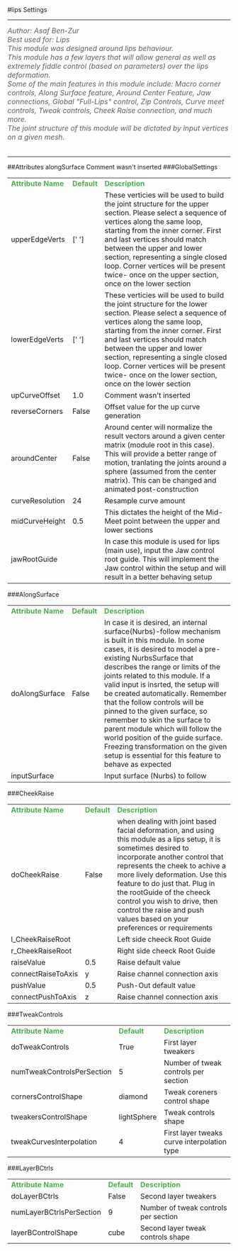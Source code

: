<body>
#lips Settings
<hr width = 100%>
<font color = #5f5f5f size = 3pt>
<i>
Author: Asaf Ben-Zur <br>
Best used for: Lips <br>
This module was designed around lips behaviour. <br>
This module has a few layers that will allow general as well as extremely fiddle control (based on parameters) over the lips deformation. <br>
Some of the main features in this module include: Macro corner controls, Along Surface feature, Around Center Feature, Jaw connections, Global "Full-Lips" control, Zip Controls, Curve meet controls, Tweak controls, Cheek Raise connection,  and much more. <br>
The joint structure of this module will be dictated by input vertices on a given mesh. <br>
</i>
<br>
</font>
<hr width = 100%>
##Attributes
<tr><td>alongSurface</td>
<td></td>
<td>Comment wasn't inserted</td></tr>
</table></font>
###GlobalSettings
<table><tr><td><b><font size = 3pt color = #4caf50>Attribute Name</td><td><font color = #4caf50><b>Default</td><td><font color = #4caf50><b>Description</td></tr>
<tr><td>upperEdgeVerts</td>
<td>[' ']</td>
<td>These verticies will be used to build the joint structure for the upper section. Please select a sequence of vertices along the same loop, starting from the inner corner. First and last vertices should match between the upper and lower section, representing a single closed loop. Corner vertices will be present twice- once on the upper section, once on the lower section</td></tr>
<tr><td>lowerEdgeVerts</td>
<td>[' ']</td>
<td>These verticies will be used to build the joint structure for the lower section. Please select a sequence of vertices along the same loop, starting from the inner corner. First and last vertices should match between the upper and lower section, representing a single closed loop. Corner vertices will be present twice- once on the lower section, once on the lower section</td></tr>
<tr><td>upCurveOffset</td>
<td>1.0</td>
<td>Comment wasn't inserted</td></tr>
<tr><td>reverseCorners</td>
<td>False</td>
<td>Offset value for the up curve generation</td></tr>
<tr><td>aroundCenter</td>
<td>False</td>
<td>Around center will normalize the result vectors around a given center matrix (module root in this case). This will provide a better range of motion, tranlating the joints around a sphere (assumed from the center matrix). This can be changed and animated post-construction</td></tr>
<tr><td>curveResolution</td>
<td>24</td>
<td>Resample curve amount</td></tr>
<tr><td>midCurveHeight</td>
<td>0.5</td>
<td>This dictates the height of the Mid-Meet point between the upper and lower sections</td></tr>
<tr><td>jawRootGuide</td>
<td></td>
<td>In case this module is used for lips (main use), input the Jaw control root guide. This will implement the Jaw control within the setup and will result in a better behaving setup</td></tr>
</table></font>
###AlongSurface
<table><tr><td><b><font size = 3pt color = #4caf50>Attribute Name</td><td><font color = #4caf50><b>Default</td><td><font color = #4caf50><b>Description</td></tr>
<tr><td>doAlongSurface</td>
<td>False</td>
<td>In case it is desired, an internal surface(Nurbs)-follow mechanism is built in this module. In some cases, it is desired to model a pre-existing NurbsSurface that describes the range or limits of the joints related to this module. If a valid input is insrted, the setup will be created automatically. Remember that the follow controls will be pinned to the given surface, so remember to skin the surface to parent module which will follow the world position of the guide surface. Freezing transformation on the given setup is essential for this feature to behave as expected</td></tr>
<tr><td>inputSurface</td>
<td></td>
<td>Input surface (Nurbs) to follow</td></tr>
</table></font>
###CheekRaise
<table><tr><td><b><font size = 3pt color = #4caf50>Attribute Name</td><td><font color = #4caf50><b>Default</td><td><font color = #4caf50><b>Description</td></tr>
<tr><td>doCheekRaise</td>
<td>False</td>
<td>when dealing with joint based facial deformation, and using this module as a lips setup, it is sometimes desired to incorporate another control that represents the cheek to achive a more lively deformation. Use this feature to do just that. Plug in the rootGuide of the cheeck control you wish to drive, then control the raise and push values based on your preferences or requirements</td></tr>
<tr><td>l_CheekRaiseRoot</td>
<td></td>
<td>Left side cheeck Root Guide</td></tr>
<tr><td>r_CheekRaiseRoot</td>
<td></td>
<td>Right side cheeck Root Guide</td></tr>
<tr><td>raiseValue</td>
<td>0.5</td>
<td>Raise default value</td></tr>
<tr><td>connectRaiseToAxis</td>
<td>y</td>
<td>Raise channel connection axis</td></tr>
<tr><td>pushValue</td>
<td>0.5</td>
<td>Push-Out default value</td></tr>
<tr><td>connectPushToAxis</td>
<td>z</td>
<td>Raise channel connection axis</td></tr>
</table></font>
###TweakControls
<table><tr><td><b><font size = 3pt color = #4caf50>Attribute Name</td><td><font color = #4caf50><b>Default</td><td><font color = #4caf50><b>Description</td></tr>
<tr><td>doTweakControls</td>
<td>True</td>
<td>First layer tweakers</td></tr>
<tr><td>numTweakControlsPerSection</td>
<td>5</td>
<td>Number of tweak controls per section</td></tr>
<tr><td>cornersControlShape</td>
<td>diamond</td>
<td>Tweak coreners control shape</td></tr>
<tr><td>tweakersControlShape</td>
<td>lightSphere</td>
<td>Tweak controls shape</td></tr>
<tr><td>tweakCurvesInterpolation</td>
<td>4</td>
<td>First layer tweaks curve interpolation type</td></tr>
</table></font>
###LayerBCtrls
<table><tr><td><b><font size = 3pt color = #4caf50>Attribute Name</td><td><font color = #4caf50><b>Default</td><td><font color = #4caf50><b>Description</td></tr>
<tr><td>doLayerBCtrls</td>
<td>False</td>
<td>Second layer tweakers</td></tr>
<tr><td>numLayerBCtrlsPerSection</td>
<td>9</td>
<td>Number of tweak controls per section</td></tr>
<tr><td>layerBControlShape</td>
<td>cube</td>
<td>Second layer tweak controls shape</td></tr>
</table></font>
